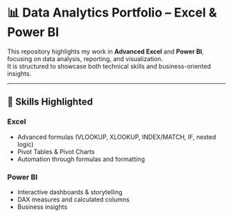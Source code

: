 # 📊 Data Analytics Portfolio – Excel & Power BI

This repository highlights my work in **Advanced Excel** and **Power BI**, focusing on data analysis, reporting, and visualization.  
It is structured to showcase both technical skills and business-oriented insights.

---

## 🔧 Skills Highlighted

### Excel
- Advanced formulas (VLOOKUP, XLOOKUP, INDEX/MATCH, IF, nested logic)
- Pivot Tables & Pivot Charts
- Automation through formulas and formatting

### Power BI
- Interactive dashboards & storytelling
- DAX measures and calculated columns
- Business insights
